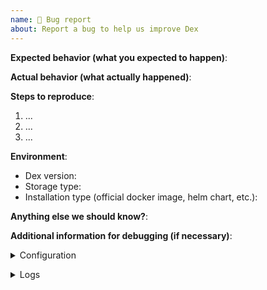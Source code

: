 ```yaml
---
name: 🐛 Bug report
about: Report a bug to help us improve Dex
---
```

<!--
Thank you for sending a bug report! Here are some tips:

1. Please fill out the template below to make it easier to debug your problem.
2. If you are not sure if it is a bug or not, you can ask in the Kubernetes slack channel `#dexidp`.
-->

**Expected behavior (what you expected to happen)**:

**Actual behavior (what actually happened)**:

**Steps to reproduce**:
1. ...
2. ...
3. ...

**Environment**:
- Dex version:
- Storage type:
- Installation type (official docker image, helm chart, etc.):

**Anything else we should know?**:

**Additional information for debugging (if necessary)**:

<details><summary>Configuration</summary><br><pre>

</pre></details>

<details><summary>Logs</summary><br><pre>

</pre></details>
